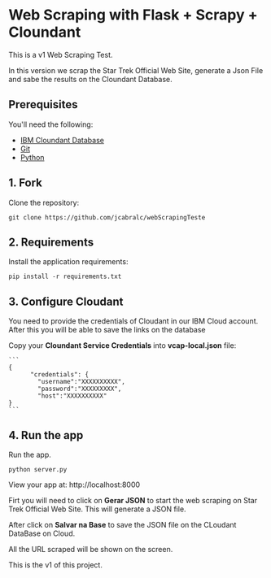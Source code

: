 # Web Scraping with Flask + Scrapy + Cloundant

This is a v1 Web Scraping Test.

In this version we scrap the Star Trek Official Web Site, generate a Json File and sabe the results on the Cloundant Database.


## Prerequisites

You'll need the following:
* [IBM Cloundant Database](https://console.bluemix.net/docs/services/Cloudant/getting-started.html)
* [Git](https://git-scm.com/downloads)
* [Python](https://www.python.org/downloads/)

## 1. Fork

Clone the repository:

```
git clone https://github.com/jcabralc/webScrapingTeste
```

## 2. Requirements

Install the application requirements:

```
pip install -r requirements.txt
```
## 3. Configure Cloudant

You need to provide the credentials of Cloudant in our IBM Cloud account. After this you will be able to save the links on the database

Copy your **Cloundant Service Credentials** into **vcap-local.json** file:

    ```
    {
          "credentials": {
            "username":"XXXXXXXXXX",
            "password":"XXXXXXXXX",
            "host":"XXXXXXXXXX"
    }
    ```

## 4. Run the app 

Run the app.
  ```
python server.py
  ```

 View your app at: http://localhost:8000

Firt you will need to click on **Gerar JSON** to start the web scraping on Star Trek Official Web Site.
This will generate a JSON file.

After click on **Salvar na Base** to save the JSON file on the CLoudant DataBase on Cloud.

All the URL scraped will be shown on the screen.

This is the v1 of this project.
